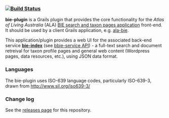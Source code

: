 ###    [![Build Status](https://travis-ci.org/AtlasOfLivingAustralia/bie-plugin.svg?branch=master)](https://travis-ci.org/AtlasOfLivingAustralia/bie-plugin)

**bie-plugin** is a Grails plugin that provides the core functionality for the _Atlas of Living Australia_ (ALA) [BIE search and taxon pages application](http://bie.ala.org.au/search) front-end. It should be used by a client Grails application, e.g. [ala-bie](https://github.com/AtlasOfLivingAustralia/ala-bie).

This application/plugin provides a web UI for the associated back-end service  [**bie-index**](https://github.com/AtlasOfLivingAustralia/bie-index) (see [bbie-service API](http://bie.ala.org.au/ws)) - a full-text search and document retreival for taxon profile pages and general web content (Wordpress pages, data resources, etc.), using JSON data format.

### Languages

The bie-plugin uses ISO-639 language codes, particularly ISO-639-3, drawn from http://www.sil.org/iso639-3/

### Change log
See the [releases page](https://github.com/AtlasOfLivingAustralia/bie-plugin/releases) for this repository.

